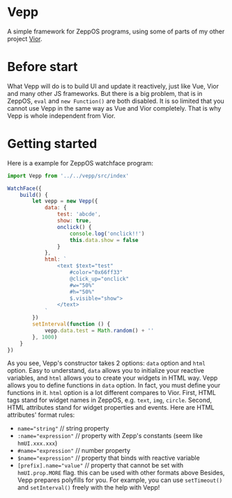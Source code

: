 # Vepp
A simple framework for ZeppOS programs, using some of parts of my other project [Vior](https://github.com/jwhgzs/vior).

# Before start
What Vepp will do is to build UI and update it reactively, just like Vue, Vior and many other JS frameworks. But there is a big problem, that is in ZeppOS, `eval` and `new Function()` are both disabled. It is so limited that you cannot use Vepp in the same way as Vue and Vior completely. That is why Vepp is whole independent from Vior.

# Getting started
Here is a example for ZeppOS watchface program:
```javascript
import Vepp from '../../vepp/src/index'

WatchFace({
    build() {
        let vepp = new Vepp({
            data: {
                test: 'abcde',
                show: true,
                onclick() {
                    console.log('onclick!!')
                    this.data.show = false
                }
            },
            html: `
                <text $text="test"
                    #color="0x66ff33"
                    @click_up="onclick"
                    #w="50%"
                    #h="50%"
                    $.visible="show">
                </text>
            `
        })
        setInterval(function () {
            vepp.data.test = Math.random() + ''
        }, 1000)
    }
})
```
As you see, Vepp's constructor takes 2 options: `data` option and `html` option. Easy to understand, `data` allows you to initialize your reactive variables, and `html` allows you to create your widgets in HTML way.
Vepp allows you to define functions in `data` option. In fact, you must define your functions in it.
`html` option is a lot different compares to Vior. First, HTML tags stand for widget names in ZeppOS, e.g. `text`, `img`, `circle`. Second, HTML attributes stand for widget properties and events. Here are HTML attributes' format rules:
- `name="string"`                  // string property
- `:name="expression"`             // property with Zepp's constants (seem like `hmUI.xxx.xxx`)
- `#name="expression"`             // number property
- `$name="expression"`             // property that binds with reactive variable
- `[prefix].name="value"`          // property that cannot be set with `hmUI.prop.MORE` flag. this can be used with other formats above
Besides, Vepp prepares polyfills for you. For example, you can use `setTimeout()` and `setInterval()` freely with the help with Vepp!